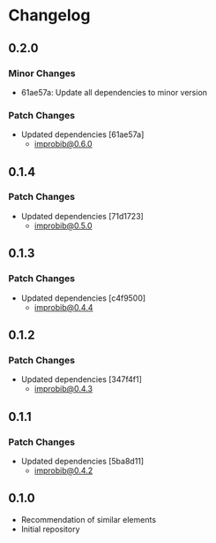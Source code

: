 # Changelog

## 0.2.0

### Minor Changes

- 61ae57a: Update all dependencies to minor version

### Patch Changes

- Updated dependencies [61ae57a]
  - improbib@0.6.0

## 0.1.4

### Patch Changes

- Updated dependencies [71d1723]
  - improbib@0.5.0

## 0.1.3

### Patch Changes

- Updated dependencies [c4f9500]
  - improbib@0.4.4

## 0.1.2

### Patch Changes

- Updated dependencies [347f4f1]
  - improbib@0.4.3

## 0.1.1

### Patch Changes

- Updated dependencies [5ba8d11]
  - improbib@0.4.2

## 0.1.0

- Recommendation of similar elements
- Initial repository
